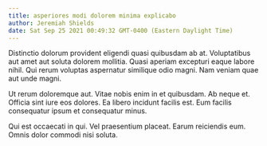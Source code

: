 ```yaml
---
title: asperiores modi dolorem minima explicabo
author: Jeremiah Shields
date: Sat Sep 25 2021 00:49:32 GMT-0400 (Eastern Daylight Time)
---
```

Distinctio dolorum provident eligendi quasi quibusdam ab at. Voluptatibus aut amet aut soluta dolorem mollitia. Quasi aperiam excepturi eaque labore nihil. Qui rerum voluptas aspernatur similique odio magni. Nam veniam quae aut unde magni.

 Ut rerum doloremque aut. Vitae nobis enim in et quibusdam. Ab neque et. Officia sint iure eos dolores. Ea libero incidunt facilis est. Eum facilis consequatur ipsum et consequatur minus.

 Qui est occaecati in qui. Vel praesentium placeat. Earum reiciendis eum. Omnis dolor commodi nisi soluta.